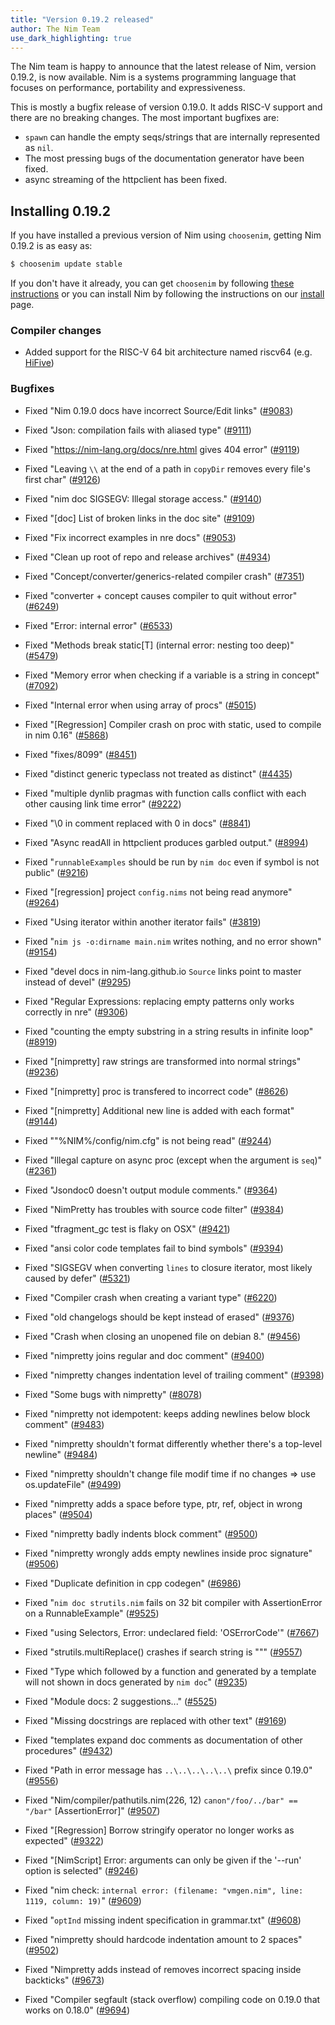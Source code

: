```yaml
---
title: "Version 0.19.2 released"
author: The Nim Team
use_dark_highlighting: true
---
```


The Nim team is happy to announce that the latest release of Nim,
version 0.19.2, is now available. Nim is a systems programming language that
focuses on performance, portability and expressiveness.

This is mostly a bugfix release of version 0.19.0.
It adds RISC-V support and there are no breaking changes.
The most important bugfixes are:

- ``spawn`` can handle the empty seqs/strings that are internally
  represented as ``nil``.
- The most pressing bugs of the documentation generator have been fixed.
- async streaming of the httpclient has been fixed.


## Installing 0.19.2

If you have installed a previous version of Nim using ``choosenim``,
getting Nim 0.19.2 is as easy as:

```bash
$ choosenim update stable
```

If you don't have it already, you can get ``choosenim`` by following
[these instructions](https://github.com/dom96/choosenim) or you can install
Nim by following the instructions on our
[install](https://nim-lang.org/install.html) page.

### Compiler changes

- Added support for the RISC-V 64 bit architecture named riscv64
(e.g. [HiFive](https://www.sifive.com/boards/hifive-unleashed))

### Bugfixes

- Fixed "Nim 0.19.0 docs have incorrect Source/Edit links"
  ([#9083](https://github.com/nim-lang/Nim/issues/9083))
- Fixed "Json: compilation fails with aliased type"
  ([#9111](https://github.com/nim-lang/Nim/issues/9111))
- Fixed "https://nim-lang.org/docs/nre.html gives 404 error"
  ([#9119](https://github.com/nim-lang/Nim/issues/9119))
- Fixed "Leaving `\\` at the end of a path in `copyDir` removes every file's first char"
  ([#9126](https://github.com/nim-lang/Nim/issues/9126))
- Fixed "nim doc SIGSEGV: Illegal storage access."
  ([#9140](https://github.com/nim-lang/Nim/issues/9140))
- Fixed "[doc] List of broken links in the doc site"
  ([#9109](https://github.com/nim-lang/Nim/issues/9109))
- Fixed "Fix incorrect examples in nre docs"
  ([#9053](https://github.com/nim-lang/Nim/issues/9053))
- Fixed "Clean up root of repo and release archives"
  ([#4934](https://github.com/nim-lang/Nim/issues/4934))
- Fixed "Concept/converter/generics-related compiler crash"
  ([#7351](https://github.com/nim-lang/Nim/issues/7351))
- Fixed "converter + concept causes compiler to quit without error"
  ([#6249](https://github.com/nim-lang/Nim/issues/6249))
- Fixed "Error: internal error"
  ([#6533](https://github.com/nim-lang/Nim/issues/6533))
- Fixed "Methods break static[T] (internal error: nesting too deep)"
  ([#5479](https://github.com/nim-lang/Nim/issues/5479))
- Fixed "Memory error when checking if a variable is a string in concept"
  ([#7092](https://github.com/nim-lang/Nim/issues/7092))
- Fixed "Internal error when using array of procs"
  ([#5015](https://github.com/nim-lang/Nim/issues/5015))
- Fixed "[Regression] Compiler crash on proc with static, used to compile in nim 0.16"
  ([#5868](https://github.com/nim-lang/Nim/issues/5868))
- Fixed "fixes/8099"
  ([#8451](https://github.com/nim-lang/Nim/issues/8451))
- Fixed "distinct generic typeclass not treated as distinct"
  ([#4435](https://github.com/nim-lang/Nim/issues/4435))
- Fixed "multiple dynlib pragmas with function calls conflict with each other causing link time error"
  ([#9222](https://github.com/nim-lang/Nim/issues/9222))
- Fixed "\0 in comment replaced with 0 in docs"
  ([#8841](https://github.com/nim-lang/Nim/issues/8841))
- Fixed "Async readAll in httpclient produces garbled output."
  ([#8994](https://github.com/nim-lang/Nim/issues/8994))
- Fixed "`runnableExamples` should be run by `nim doc` even if symbol is not public"
  ([#9216](https://github.com/nim-lang/Nim/issues/9216))
- Fixed "[regression] project `config.nims` not being read anymore"
  ([#9264](https://github.com/nim-lang/Nim/issues/9264))
- Fixed "Using iterator within another iterator fails"
  ([#3819](https://github.com/nim-lang/Nim/issues/3819))
- Fixed "`nim js -o:dirname main.nim` writes nothing, and no error shown"
  ([#9154](https://github.com/nim-lang/Nim/issues/9154))
- Fixed "devel docs in nim-lang.github.io `Source` links point to master instead of devel"
  ([#9295](https://github.com/nim-lang/Nim/issues/9295))
- Fixed "Regular Expressions: replacing empty patterns only works correctly in nre"
  ([#9306](https://github.com/nim-lang/Nim/issues/9306))
- Fixed "counting the empty substring in a string results in infinite loop"
  ([#8919](https://github.com/nim-lang/Nim/issues/8919))
- Fixed "[nimpretty] raw strings are transformed into normal strings"
  ([#9236](https://github.com/nim-lang/Nim/issues/9236))
- Fixed "[nimpretty] proc is transfered to incorrect code"
  ([#8626](https://github.com/nim-lang/Nim/issues/8626))
- Fixed "[nimpretty] Additional new line is added with each format"
  ([#9144](https://github.com/nim-lang/Nim/issues/9144))
- Fixed ""%NIM%/config/nim.cfg" is not being read"
  ([#9244](https://github.com/nim-lang/Nim/issues/9244))
- Fixed "Illegal capture on async proc (except when the argument is `seq`)"
  ([#2361](https://github.com/nim-lang/Nim/issues/2361))
- Fixed "Jsondoc0 doesn't output module comments."
  ([#9364](https://github.com/nim-lang/Nim/issues/9364))
- Fixed "NimPretty has troubles with source code filter"
  ([#9384](https://github.com/nim-lang/Nim/issues/9384))
- Fixed "tfragment_gc test is flaky on OSX"
  ([#9421](https://github.com/nim-lang/Nim/issues/9421))

- Fixed "ansi color code templates fail to bind symbols"
  ([#9394](https://github.com/nim-lang/Nim/issues/9394))
- Fixed "SIGSEGV when converting `lines` to closure iterator, most likely caused by defer"
  ([#5321](https://github.com/nim-lang/Nim/issues/5321))
- Fixed "Compiler crash when creating a variant type"
  ([#6220](https://github.com/nim-lang/Nim/issues/6220))
- Fixed "old changelogs should be kept instead of erased"
  ([#9376](https://github.com/nim-lang/Nim/issues/9376))

- Fixed "Crash when closing an unopened file on debian 8."
  ([#9456](https://github.com/nim-lang/Nim/issues/9456))
- Fixed "nimpretty joins regular and doc comment"
  ([#9400](https://github.com/nim-lang/Nim/issues/9400))
- Fixed "nimpretty changes indentation level of trailing comment"
  ([#9398](https://github.com/nim-lang/Nim/issues/9398))
- Fixed "Some bugs with nimpretty"
  ([#8078](https://github.com/nim-lang/Nim/issues/8078))
- Fixed "nimpretty not idempotent: keeps adding newlines below block comment"
  ([#9483](https://github.com/nim-lang/Nim/issues/9483))
- Fixed "nimpretty shouldn't format differently whether there's a top-level newline"
  ([#9484](https://github.com/nim-lang/Nim/issues/9484))
- Fixed "nimpretty shouldn't change file modif time if no changes => use os.updateFile"
  ([#9499](https://github.com/nim-lang/Nim/issues/9499))
- Fixed "nimpretty adds a space before type, ptr, ref, object in wrong places"
  ([#9504](https://github.com/nim-lang/Nim/issues/9504))
- Fixed "nimpretty badly indents block comment"
  ([#9500](https://github.com/nim-lang/Nim/issues/9500))
- Fixed "nimpretty wrongly adds empty newlines inside proc signature"
  ([#9506](https://github.com/nim-lang/Nim/issues/9506))
- Fixed "Duplicate definition in cpp codegen"
  ([#6986](https://github.com/nim-lang/Nim/issues/6986))
- Fixed "`nim doc strutils.nim` fails on 32 bit compiler with AssertionError on a RunnableExample"
  ([#9525](https://github.com/nim-lang/Nim/issues/9525))
- Fixed "using Selectors, Error: undeclared field: 'OSErrorCode'"
  ([#7667](https://github.com/nim-lang/Nim/issues/7667))

- Fixed "strutils.multiReplace() crashes if search string is """
  ([#9557](https://github.com/nim-lang/Nim/issues/9557))
- Fixed "Type which followed by a function and generated by a template will not shown in docs generated by `nim doc`"
  ([#9235](https://github.com/nim-lang/Nim/issues/9235))
- Fixed "Module docs: 2 suggestions..."
  ([#5525](https://github.com/nim-lang/Nim/issues/5525))
- Fixed "Missing docstrings are replaced with other text"
  ([#9169](https://github.com/nim-lang/Nim/issues/9169))
- Fixed "templates expand doc comments as documentation of other procedures"
  ([#9432](https://github.com/nim-lang/Nim/issues/9432))
- Fixed "Path in error message has `..\..\..\..\..\`  prefix since 0.19.0"
  ([#9556](https://github.com/nim-lang/Nim/issues/9556))
- Fixed "Nim/compiler/pathutils.nim(226, 12) `canon"/foo/../bar" == "/bar"`  [AssertionError]" ([#9507](https://github.com/nim-lang/Nim/issues/9507))

- Fixed "[Regression] Borrow stringify operator no longer works as expected"
  ([#9322](https://github.com/nim-lang/Nim/issues/9322))
- Fixed "[NimScript] Error: arguments can only be given if the '--run' option is selected"
  ([#9246](https://github.com/nim-lang/Nim/issues/9246))
- Fixed "nim check: `internal error: (filename: "vmgen.nim", line: 1119, column: 19)`"
  ([#9609](https://github.com/nim-lang/Nim/issues/9609))
- Fixed "`optInd` missing indent specification in grammar.txt"
  ([#9608](https://github.com/nim-lang/Nim/issues/9608))
- Fixed "nimpretty should hardcode indentation amount to 2 spaces"
  ([#9502](https://github.com/nim-lang/Nim/issues/9502))
- Fixed "Nimpretty adds instead of removes incorrect spacing inside backticks"
  ([#9673](https://github.com/nim-lang/Nim/issues/9673))
- Fixed "Compiler segfault (stack overflow) compiling code on 0.19.0 that works on 0.18.0"
  ([#9694](https://github.com/nim-lang/Nim/issues/9694))
